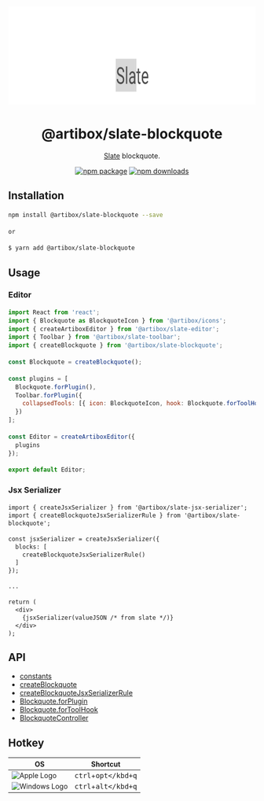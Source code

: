 <div align="center">
  <img
    src="https://raw.githubusercontent.com/ianstormtaylor/slate/master/docs/images/banner.png"
    height="200"
  />
</div>

<h1 align="center">@artibox/slate-blockquote</h1>

<div align="center">

[Slate](https://github.com/ianstormtaylor/slate) blockquote.

[![npm package](https://img.shields.io/npm/v/@artibox/slate-blockquote.svg?maxAge=60)](https://www.npmjs.com/package/@artibox/slate-blockquote)
[![npm downloads](https://img.shields.io/npm/dt/@artibox/slate-blockquote.svg?maxAge=60)](https://www.npmjs.com/package/@artibox/slate-blockquote)

</div>

## Installation

```bash
npm install @artibox/slate-blockquote --save

or

$ yarn add @artibox/slate-blockquote
```

## Usage

### Editor

```js
import React from 'react';
import { Blockquote as BlockquoteIcon } from '@artibox/icons';
import { createArtiboxEditor } from '@artibox/slate-editor';
import { Toolbar } from '@artibox/slate-toolbar';
import { createBlockquote } from '@artibox/slate-blockquote';

const Blockquote = createBlockquote();

const plugins = [
  Blockquote.forPlugin(),
  Toolbar.forPlugin({
    collapsedTools: [{ icon: BlockquoteIcon, hook: Blockquote.forToolHook() }]
  })
];

const Editor = createArtiboxEditor({
  plugins
});

export default Editor;
```

### Jsx Serializer

```tsx
import { createJsxSerializer } from '@artibox/slate-jsx-serializer';
import { createBlockquoteJsxSerializerRule } from '@artibox/slate-blockquote';

const jsxSerializer = createJsxSerializer({
  blocks: [
    createBlockquoteJsxSerializerRule()
  ]
});

...

return (
  <div>
    {jsxSerializer(valueJSON /* from slate */)}
  </div>
);
```

## API

- [constants](./src/constants.ts)
- [createBlockquote](./src/blockquote.ts#L33)
- [createBlockquoteJsxSerializerRule](./src/jsx-serializer.ts)
- [Blockquote.forPlugin](./src/blockquote.ts#L39)
- [Blockquote.forToolHook](./src/blockquote.ts#L46)
- [BlockquoteController](./src/controller.ts#L4)

## Hotkey

| OS                       | Shortcut                                   |
| ------------------------ | ------------------------------------------ |
| ![Apple Logo][apple]     | <kbd>ctrl</kbd>+<kbd>opt</kbd+<kbd>q</kbd> |
| ![Windows Logo][windows] | <kbd>ctrl</kbd>+<kbd>alt</kbd+<kbd>q</kbd> |

[apple]: https://cdn2.iconfinder.com/data/icons/designer-skills/128/apple-ios-system-platform-os-mac-linux-48.png
[windows]: https://cdn2.iconfinder.com/data/icons/designer-skills/128/windows-48.png
